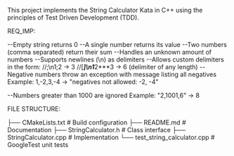 This project implements the String Calculator Kata in C++ using the principles of Test Driven Development (TDD).


REQ_IMP:

--Empty string returns 0
--A single number returns its value
--Two numbers (comma separated) return their sum
--Handles an unknown amount of numbers
--Supports newlines (\n) as delimiters
--Allows custom delimiters in the form:
//;\n1;2 → 3
//[***]\n1***2***3 → 6 (delimiter of any length)
 --Negative numbers throw an exception with message listing all negatives
         Example: 1,-2,3,-4 → "negatives not allowed: -2, -4"
         
 --Numbers greater than 1000 are ignored
        Example: "2,1001,6" → 8



FILE STRUCTURE:

├── CMakeLists.txt             # Build configuration
├── README.md                  # Documentation
├── StringCalculator.h         # Class interface
├── StringCalculator.cpp       # Implementation
└── test_string_calculator.cpp # GoogleTest unit tests
